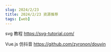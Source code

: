 ```yaml
---
slug: 2024/2/23
title: 2024/2/23 资源推荐
tags: [web]
---
```


svg 教程
https://svg-tutorial.com/

Vue.js 仿抖音
https://github.com/zyronon/douyin